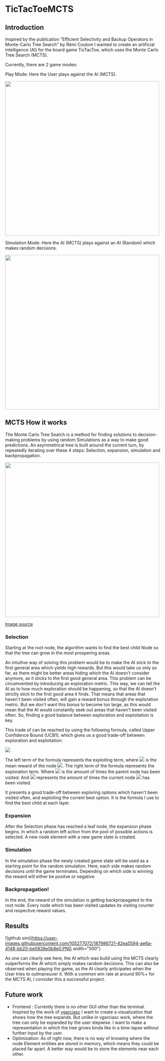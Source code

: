 # TicTacToeMCTS
## Introduction
Inspired by the publication "Efficient Selectivity and Backup Operators in Monte-Carlo Tree Search" by Rémi Coulom I wanted to create an artificial intelligence (AI) for the board game TicTacToe, which uses the Monte Carlo Tree Search (MCTS).

Currently, there are 2 game modes: 

Play Mode: Here the User plays against the AI (MCTS).

<img src="https://user-images.githubusercontent.com/105277072/172359594-08e425ba-c38f-4314-8cdc-d9dd40e9f91b.PNG" width="500">

Simulation Mode: Here the AI (MCTS) plays against an AI (Random) which makes random decisions.

<img src="https://user-images.githubusercontent.com/105277072/172371164-f31c58a1-cb6b-45b3-a6a2-6c5d200e1d1b.PNG" width="500">

## MCTS How it works
The Monte Carlo Tree Search is a method for finding solutions to decision-making problems by using random Simulations as a way to make good predictions. An asymmetrical tree is built around the current turn, by repeatedly iterating over these 4 steps: Selection, expansion, simulation and backpropagation.  

<img src="https://i.stack.imgur.com/DsSXt.png" width="500">

[Image source](https://i.stack.imgur.com/DsSXt.png)

### Selection
Starting at the root node, the algorithm wants to find the best child Node so that the tree can grow in the most prospering areas.

An intuitive way of solving this problem would be to make the AI stick to the first general area which yields high rewards. But this would take us only so far, as there might be better areas hiding which the AI doesn't consider anymore, as it sticks to the first good general area. This problem can be circumvented by introducing an exploration metric. This way, we can tell the AI as to how much exploration should be happening, so that the AI doesn't strictly stick to the first good area it finds. That means that areas that haven't been visited often, will gain a reward bonus through the exploration metric. But we don't want this bonus to become too large, as this would mean that the AI would constantly seek out areas that haven't been visited often. So, finding a good balance between exploration and exploitation is key.

This trade of can be reached by using the following formula, called Upper Confidence Bound (UCB1), which gives us a good trade-off between exploration and exploitation:

<img src="https://latex.codecogs.com/svg.image?\bg{white}\text{UCB1}=\overline{X}_{j}&space;&plus;&space;\sqrt{\frac{2\ln(n)}{n_{j}}}"> 

The left term of the formula represents the exploiting term, where <img src="https://latex.codecogs.com/svg.image?\overline{X}_{j}"> is the mean reward of the node <img src="https://latex.codecogs.com/svg.image?\bg{white}j">. The right term of the formula represents the exploration term. Where  <img src="https://latex.codecogs.com/svg.image?\bg{white}n&space;"> is the amount of times the parent node has been visited. And <img src="https://latex.codecogs.com/svg.image?\bg{white}n_{j}"> represents the amount of times the current node <img src="https://latex.codecogs.com/svg.image?\bg{white}j"> has been visited.

It presents a good trade-off between exploring options which haven't been visited often, and exploiting the current best option. It is the formula I use to find the best child at each layer.


### Expansion
After the Selection phase has reached a leaf node, the expansion phase begins. In which a random left action from the pool of possible actions is selected. A new node element with a new game state is created.

### Simulation
In the simulation phase the newly created game state will be used as a starting point for the random simulation. Here, each side makes random decisions until the game terminates. Depending on which side is winning the reward will either be positve or negative. 


### Backpropagation!

In the end, the reward of the simulation is getting backpropagated to the root node. Every node which has been visited updates its visiting counter and respective reward values.

## Results

![github sim](https://user-images.githubusercontent.com/105277072/187986721-42ea5594-ae6a-4148-bb20-be0838e0b8e0.PNG width="500")

As one can clearly see here, the AI which was build using the MCTS clearly outperforms the AI which simply makes random decisions. This can also be observed when playing the game, as the AI clearly anticipates when the User tries to outmaneuver it. With a common win rate at around 90%+ for the MCTS AI, I consider this a successful project. 

## Future work

- Frontend :    Currently there is no other GUI other than the terminal. Inspired by the work of [vgarciasc](https://github.com/vgarciasc/mcts-viz) I want to create a visualization that shows how the tree expands. But unlike in vgarciasc work, where the tree can only be expanded by the user stepwise.  I want to make a representation in which the tree grows kinda like in a time-lapse without further input by the user. 
- Optimization: As of right now, there is no way of knowing where the node Element entities are stored in memory, which means they could be placed far apart. A better way would be to store the elements near each other.
